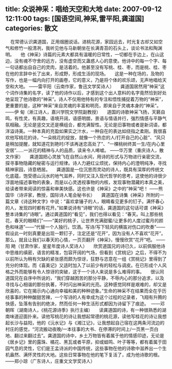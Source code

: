 title: 众说神采：唱给天空和大地
date: 2007-09-12 12:11:00
tags: [国语空间,神采,雷平阳,龚道国]
categories: 散文
---
   &nbsp;
    &nbsp;
    在常德认识龚道国，正用烟圈说话。进桃花源，家园远去，时光复古却又如空气和修竹一般清冽，我听见他与马新朝坐在长满青苔的石头上，谈论书法和陶渊明。
   &nbsp;
    &nbsp;
    他《神采》诗篇的元素大都具有温暖的日常性，一切都在手边上，在山这边，没有魂不守舍的远方，没有虚空而又蛊惑人心的意使。他诗中的每一个字、每一句话都出自自己的灵<!-- more -->肉，是活着的。他甚至没有写桃、桂、枣，而是桃、桂、枣在他的言辞中长了出来，形成野，形成生活的现场。
   &nbsp;
    &nbsp;
    这是一种在场的，及物的写作，也是一幅内向打开的画卷，它的意义，乃是将个体的欢乐颂，无声地唱给天空和大地。
   ——雷平阳（云南作家，鲁迅文学奖诗人）
   &nbsp;
    &nbsp;
    龚道国居然用“神采”这个词作诗集的名字，读了他的诗作以后，才感到这个出人意料的名字竟然恰到好处地呈现了他诗歌的“神采”。诗人不仅用他特有的专注和悟性捕捉着万物的“神采”，更重要的是，这种“神采”来自灵魂的丰富和明亮，即来自于灵魂本身的“神采”。
   ——伊 甸（淅江诗人，嘉兴学院文学院副教授）
   &nbsp;
    &nbsp;
    道国的诗歌神采飞扬，天籁自鸣，有性灵，有真趣，语境开阔，语感明朗，景语与情语并行，强烈情感与平静气氛相融。无论是竖交叉还是横组合，都充满智性。无论是旧事物或者是新词语，都洋溢诗美。一种本真的充盈如果实之汁水，一种自在的表达如绕指之柔刚。我很喜欢他写桃花的诗，“一朵桃花的绽放，就像一个热恋的人/打开自己的心脏”、“风只是稍加提醒，就知道花到艳时/不该再迷恋高处了”、“一棵桃树终其一生/在内心里安居”……一派花的精神与人的品质，读来令人唏嘘。
   ——华万里（重庆诗人，散文作家）
   &nbsp;
    &nbsp;
    龚道国把心灵放飞在自然山水间，用诗的形式与万物进行亲密交流，探寻事物隐藏的秘密与运行规律。诗人力避红尘烦扰，保持内心的澄明纯净，寻找精神家园，诗意栖居。
   &nbsp;
    &nbsp;
    龚道国是一位沉思而灵动的诗人，既具有深厚的传统文化底蕴，饱受德山沅水的地气滋养，同时又注入现代哲学的思考，这使他的诗很少浮面地描述事物的表象，而是以心灵透视事物的内核，发现事物潜藏的本真之美，给读者带来阅读的惊喜和审美快感。这也许是《神采》之中的“神采”吧！
   ——熊国华（诗评家，教授，国际诗人笔会秘书长）
   &nbsp;
    &nbsp;
    龚道国在诗集《神采》所附的一篇文章《诗这种文字》中说：“喜欢拿锤子的人，眼睛看见更多的钉子。满怀春心的人，发现四时都有花开。”如果说诗有“诗眼”的话，龚道国的这句话可谓《神采》整本诗集的“诗眼”。通过龚道国的“看见”，我们也得以看见：“春天。叫上那些桃花，春天的眼睛们”——“美好的桃子，让世界充满甜蜜/让更多的人度过蜜月的颜色和味道”——“代替一个人独行。饮酒。写诗/写下轻风的横笛对伤口的吹奏”——假设此一时刻真要是出现一颗钉子，注定还是“花开”，因为没有人不喜欢“花开”。那么，就且让我们以春天的心情，一页页翻开《神采》，慢慢欣赏“花开”吧。
   ——阳 飏（甘肃作家，星星年度诗人奖诗人）
   &nbsp;
    &nbsp;
    欣赏道国兄的诗已久，以前佩服他诗中思维的缜密，语言的精准，包容开阔的气场，但看到《赏桃记》之后，不得不为以前所认为稍有欠缺的紧张感而颇为惊讶，狂野与恣意在一组《赏桃记》里得到了充分的体现。而《喜美记》又适时加入了以前少有的轻松与调皮。在已形成个人风格之外而能够有令人惊讶的突破，这于一个诗人来说是多么难得的事。
   &nbsp;
    &nbsp;
    很认同道国兄在自序中所说的，“我们穿越困苦的那分平静，不辱内心的那分追求，以及寻找与心相谐的那份执著，不时闪出神采的光亮。这种感觉同样是艰难的，却又是欣喜的，它在揭示内心通向幸福和美的种种迹象。”生命的神采不在结果而全在乎历经事事的种种酸甜苦辣，一个写诗的人有幸成为这个过程的记录者，飞翔有升腾的快感，坠落有告别的绝决，然而任何一种生活形式都因为诗留下了痕迹。
   &nbsp;——邓朝晖（湖南诗人，《桃花源诗季》执行主编）
   &nbsp;
    &nbsp;
    读龚道国的诗，有一种很熟悉的湖南味道迎面扑来。读他写桃花的诗让我想起常德的桃花源，读他写桂花的诗让我想起长沙与益阳，他的《沅水记》与《湘江记》，让我想起自己宿在这两条河流边的村庄的感觉，“河流搬动夜晚/一本往事的大书、在停滞的时间上/一页黑一页白地、翻过来翻过去”。龚道国的诗中，乡土万物皆有着属于他的情感印迹，无论是《居乡记》里的露珠、橘花、黑瓦或者平原，抑或蛙鸣、叶子等等，都有着属于田园气息的灵性，它们是王孟诗派的中国传统，这些事物在他的诗歌中滋养出一个生机盎然、满怀灵性的大地。这些日常事物在他的笔下复活了，成为他诗歌的根。
   ——郑小琼（广东诗人，庄重文文学奖诗人）
